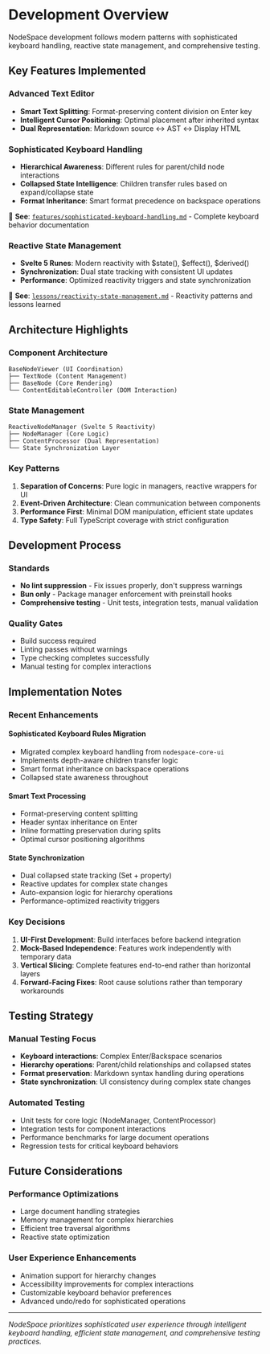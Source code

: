 # Development Overview

NodeSpace development follows modern patterns with sophisticated keyboard handling, reactive state management, and comprehensive testing.

## Key Features Implemented

### Advanced Text Editor
- **Smart Text Splitting**: Format-preserving content division on Enter key
- **Intelligent Cursor Positioning**: Optimal placement after inherited syntax
- **Dual Representation**: Markdown source ↔ AST ↔ Display HTML

### Sophisticated Keyboard Handling
- **Hierarchical Awareness**: Different rules for parent/child node interactions
- **Collapsed State Intelligence**: Children transfer rules based on expand/collapse state
- **Format Inheritance**: Smart format precedence on backspace operations

🔗 **See**: [`features/sophisticated-keyboard-handling.md`](features/sophisticated-keyboard-handling.md) - Complete keyboard behavior documentation

### Reactive State Management
- **Svelte 5 Runes**: Modern reactivity with $state(), $effect(), $derived()
- **Synchronization**: Dual state tracking with consistent UI updates
- **Performance**: Optimized reactivity triggers and state synchronization

🔗 **See**: [`lessons/reactivity-state-management.md`](lessons/reactivity-state-management.md) - Reactivity patterns and lessons learned

## Architecture Highlights

### Component Architecture
```
BaseNodeViewer (UI Coordination)
├── TextNode (Content Management)
├── BaseNode (Core Rendering)
└── ContentEditableController (DOM Interaction)
```

### State Management
```
ReactiveNodeManager (Svelte 5 Reactivity)
├── NodeManager (Core Logic)
├── ContentProcessor (Dual Representation)
└── State Synchronization Layer
```

### Key Patterns

1. **Separation of Concerns**: Pure logic in managers, reactive wrappers for UI
2. **Event-Driven Architecture**: Clean communication between components
3. **Performance First**: Minimal DOM manipulation, efficient state updates
4. **Type Safety**: Full TypeScript coverage with strict configuration

## Development Process

### Standards
- **No lint suppression** - Fix issues properly, don't suppress warnings
- **Bun only** - Package manager enforcement with preinstall hooks
- **Comprehensive testing** - Unit tests, integration tests, manual validation

### Quality Gates
- Build success required
- Linting passes without warnings
- Type checking completes successfully
- Manual testing for complex interactions

## Implementation Notes

### Recent Enhancements

#### Sophisticated Keyboard Rules Migration
- Migrated complex keyboard handling from `nodespace-core-ui`
- Implements depth-aware children transfer logic
- Smart format inheritance on backspace operations
- Collapsed state awareness throughout

#### Smart Text Processing
- Format-preserving content splitting
- Header syntax inheritance on Enter
- Inline formatting preservation during splits
- Optimal cursor positioning algorithms

#### State Synchronization
- Dual collapsed state tracking (Set + property)
- Reactive updates for complex state changes
- Auto-expansion logic for hierarchy operations
- Performance-optimized reactivity triggers

### Key Decisions

1. **UI-First Development**: Build interfaces before backend integration
2. **Mock-Based Independence**: Features work independently with temporary data
3. **Vertical Slicing**: Complete features end-to-end rather than horizontal layers
4. **Forward-Facing Fixes**: Root cause solutions rather than temporary workarounds

## Testing Strategy

### Manual Testing Focus
- **Keyboard interactions**: Complex Enter/Backspace scenarios
- **Hierarchy operations**: Parent/child relationships and collapsed states
- **Format preservation**: Markdown syntax handling during operations
- **State synchronization**: UI consistency during complex state changes

### Automated Testing
- Unit tests for core logic (NodeManager, ContentProcessor)
- Integration tests for component interactions
- Performance benchmarks for large document operations
- Regression tests for critical keyboard behaviors

## Future Considerations

### Performance Optimizations
- Large document handling strategies
- Memory management for complex hierarchies
- Efficient tree traversal algorithms
- Reactive state optimization

### User Experience Enhancements  
- Animation support for hierarchy changes
- Accessibility improvements for complex interactions
- Customizable keyboard behavior preferences
- Advanced undo/redo for sophisticated operations

---

*NodeSpace prioritizes sophisticated user experience through intelligent keyboard handling, efficient state management, and comprehensive testing practices.*